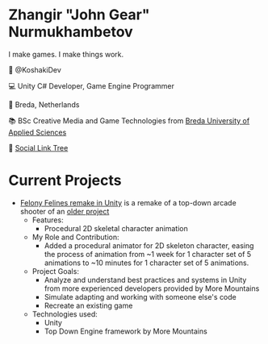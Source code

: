 # Zhangir "John Gear" Nurmukhambetov

I make games. I make things work. 

👤 @KoshakiDev

💻 Unity C# Developer, Game Engine Programmer

📍 Breda, Netherlands

📚 BSc Creative Media and Game Technologies from [Breda University of Applied Sciences](https://www.buas.nl/opleidingen/bachelor-creative-media-and-game-technologies)

🌳 [Social Link Tree](https://linktr.ee/koshakidev)

# Current Projects

- [Felony Felines remake in Unity](https://github.com/KoshakiDev/FelonyFelinesUnity) is a remake of a top-down arcade shooter of an [older project](https://koshakidev.itch.io/felonyfelines)
  - Features:
    - Procedural 2D skeletal character animation
  - My Role and Contribution:
    - Added a procedural animator for 2D skeleton character, easing the process of animation from ~1 week for 1 character set of 5 animations to ~10 minutes for 1 character set of 5 animations.
  - Project Goals:
    - Analyze and understand best practices and systems in Unity from more experienced developers provided by More Mountains
    - Simulate adapting and working with someone else's code
    - Recreate an existing game
  - Technologies used:
    - Unity
    - Top Down Engine framework by More Mountains
